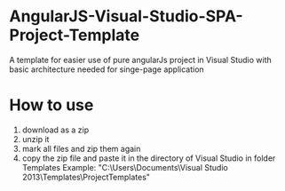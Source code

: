 AngularJS-Visual-Studio-SPA-Project-Template
============================================

A template for easier use of pure angularJs project in Visual Studio with basic architecture needed for singe-page application

How to use
==========

1) download as a zip
2) unzip it
3) mark all files and zip them again
4) copy the zip file and paste it in the directory of Visual Studio in folder Templates
   Example: "C:\Users\Documents\Visual Studio 2013\Templates\ProjectTemplates"
